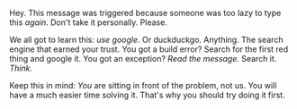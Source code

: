 Hey. This message was triggered because someone was too lazy to type this *again*. Don't take it personally. Please.

We all got to learn this: *use google*. Or duckduckgo. Anything. The search engine that earned your trust. You got a build error? Search for the first red thing and google it. You got an exception? *Read the message.* Search it. *Think.*

Keep this in mind: *You* are sitting in front of the problem, not us. You will have a much easier time solving it. That's why you should try doing it first.
